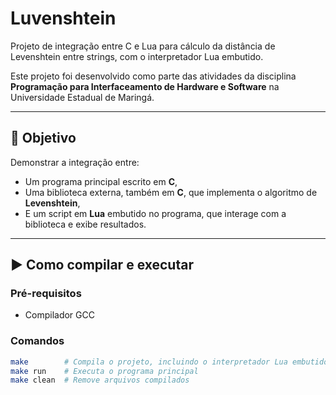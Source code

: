 # Luvenshtein

Projeto de integração entre C e Lua para cálculo da distância de Levenshtein entre strings, com o interpretador Lua embutido.

Este projeto foi desenvolvido como parte das atividades da disciplina **Programação para Interfaceamento de Hardware e Software** na Universidade Estadual de Maringá.

---

## 📌 Objetivo

Demonstrar a integração entre:
- Um programa principal escrito em **C**,
- Uma biblioteca externa, também em **C**, que implementa o algoritmo de **Levenshtein**,
- E um script em **Lua** embutido no programa, que interage com a biblioteca e exibe resultados.

---

## ▶️ Como compilar e executar

### Pré-requisitos
- Compilador GCC

### Comandos

```bash
make        # Compila o projeto, incluindo o interpretador Lua embutido
make run    # Executa o programa principal
make clean  # Remove arquivos compilados
